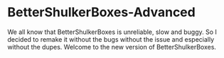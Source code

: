 # BetterShulkerBoxes-Advanced
We all know that BetterShulkerBoxes is unreliable, slow and buggy. So I decided to remake it without the bugs without the issue and especially without the dupes. Welcome to the new version of BetterShulkerBoxes.
